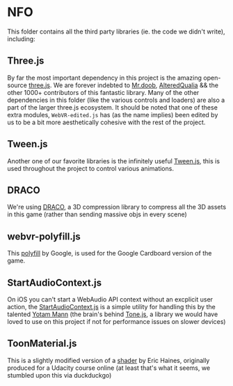 # NFO

This folder contains all the third party libraries (ie. the code we didn't write), including:

## Three.js
By far the most important dependency in this project is the amazing open-source [three.js](https://threejs.org/). We are forever indebted to [Mr.doob](https://github.com/mrdoob), [AlteredQualia](https://github.com/alteredq) && the other 1000+ contributors of this fantastic library. Many of the other dependencies in this folder (like the various controls and loaders) are also a part of the larger three.js ecosystem. It should be noted that one of these extra modules, `WebVR-edited.js` has (as the name implies) been edited by us to be a bit more aesthetically cohesive with the rest of the project.

## Tween.js
Another one of our favorite libraries is the infinitely useful [Tween.js](https://github.com/tweenjs/tween.js), this is used throughout the project to control various animations.

## DRACO
We're using [DRACO](https://google.github.io/draco/), a 3D compression library to compress all the 3D assets in this game (rather than sending massive objs in every scene)

## webvr-polyfill.js
This [polyfill](https://github.com/immersive-web/webvr-polyfill) by Google, is used for the Google Cardboard version of the game.

## StartAudioContext.js
On iOS you can't start a WebAudio API context without an excplicit user action, the [StartAudioContext.js](https://github.com/tambien/StartAudioContext) is a simple utility for handling this by the talented [Yotam Mann](https://yotammann.info/) (the brain's behind [Tone.js](https://tonejs.github.io/), a library we would have loved to use on this project if not for performance issues on slower devices)

## ToonMaterial.js
This is a slightly modified version of a [shader](http://www.realtimerendering.com/erich/udacity/exercises/unit3_toon_solution3.html) by Eric Haines, originally produced for a Udacity course online (at least that's what it seems, we stumbled upon this via duckduckgo)
